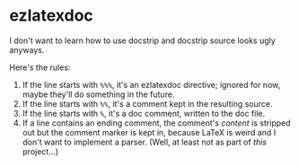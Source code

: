 # ezlatexdoc

I don't want to learn how to use docstrip and docstrip source looks ugly anyways.

Here's the rules:
1. If the line starts with `%%%`, it's an ezlatexdoc directive; ignored for
   now, maybe they'll do something in the future.
2. If the line starts with `%%`, it's a comment kept in the resulting source.
3. If the line starts with `%`, it's a doc comment, written to the doc file.
4. If a line contains an ending comment, the comment's *content* is stripped
   out but the comment marker is kept in, because LaTeX is weird and I don't
   want to implement a parser. (Well, at least not as part of *this*
   project...)
